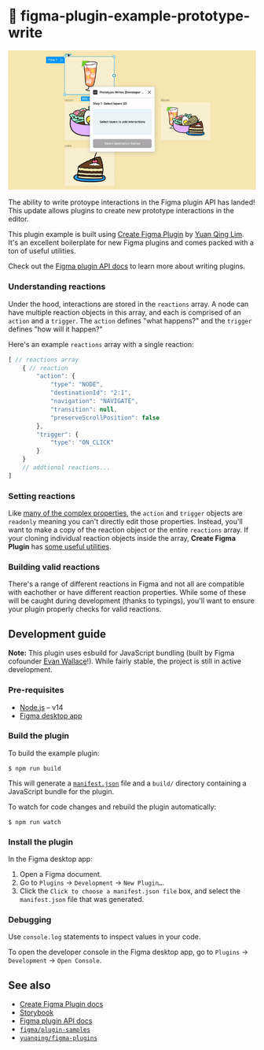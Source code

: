 # 🍜 figma-plugin-example-prototype-write

![Prototype Writes](proto-write-landscape.gif)

The ability to write protoype interactions in the Figma plugin API has landed! This update allows plugins to create new prototype interactions in the editor.

This plugin example is built using [Create Figma Plugin](https://yuanqing.github.io/create-figma-plugin/) by [
Yuan Qing Lim](https://github.com/yuanqing). It's an excellent boilerplate for new Figma plugins and comes packed with a ton of useful utilities.

Check out the [Figma plugin API docs](https://www.figma.com/plugin-docs/intro/) to learn more about writing plugins.

### Understanding reactions
Under the hood, interactions are stored in the `reactions` array. A node can have multiple reaction objects in this array, and each is comprised of an `action` and a `trigger`. The `action` defines "what happens?" and the `trigger` defines "how will it happen?"

Here's an example `reactions` array with a single reaction:
```js
[ // reactions array
    { // reaction
        "action": {
            "type": "NODE",
            "destinationId": "2:1",
            "navigation": "NAVIGATE",
            "transition": null,
            "preserveScrollPosition": false
        },
        "trigger": {
            "type": "ON_CLICK"
        }
    }
    // addtional reactions...
]
```

### Setting reactions
Like [many of the complex properties](https://www.figma.com/plugin-docs/editing-properties/), the `action` and `trigger` objects are `readonly` meaning you can't directly edit those properties. Instead, you'll want to make a copy of the reaction object or the entire `reactions` array. If your cloning individual reaction objects inside the array, **Create Figma Plugin** has [some useful utilities](https://yuanqing.github.io/create-figma-plugin/#object).

### Building valid reactions
There's a range of different reactions in Figma and not all are compatible with eachother or have different reaction properties. While some of these will be caught during development (thanks to typings), you'll want to ensure your plugin properly checks for valid reactions.

## Development guide

**Note:** This plugin uses esbuild for JavaScript bundling (built by Figma cofounder [Evan Wallace](https://github.com/evanw)!). While fairly stable, the project is still in active development.

### Pre-requisites

- [Node.js](https://nodejs.org) – v14
- [Figma desktop app](https://figma.com/downloads/)

### Build the plugin

To build the example plugin:

```
$ npm run build
```

This will generate a [`manifest.json`](https://figma.com/plugin-docs/manifest/) file and a `build/` directory containing a JavaScript bundle for the plugin.

To watch for code changes and rebuild the plugin automatically:

```
$ npm run watch
```

### Install the plugin

In the Figma desktop app:

1. Open a Figma document.
2. Go to `Plugins` → `Development` → `New Plugin…`.
3. Click the `Click to choose a manifest.json file` box, and select the `manifest.json` file that was generated.

### Debugging

Use `console.log` statements to inspect values in your code.

To open the developer console in the Figma desktop app, go to `Plugins` → `Development` → `Open Console`.

## See also

- [Create Figma Plugin docs](https://yuanqing.github.io/create-figma-plugin/)
- [Storybook](https://yuanqing.github.io/create-figma-plugin/ui/)
- [Figma plugin API docs](https://figma.com/plugin-docs/api/)
- [`figma/plugin-samples`](https://github.com/figma/plugin-samples)
- [`yuanqing/figma-plugins`](https://github.com/yuanqing/figma-plugins)
